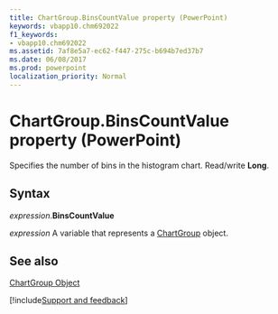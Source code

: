 ```yaml
---
title: ChartGroup.BinsCountValue property (PowerPoint)
keywords: vbapp10.chm692022
f1_keywords:
- vbapp10.chm692022
ms.assetid: 7af8e5a7-ec62-f447-275c-b694b7ed37b7
ms.date: 06/08/2017
ms.prod: powerpoint
localization_priority: Normal
---
```



# ChartGroup.BinsCountValue property (PowerPoint)

Specifies the number of bins in the histogram chart. Read/write  **Long**.


## Syntax

_expression_.**BinsCountValue**

_expression_ A variable that represents a [ChartGroup](PowerPoint.ChartGroup.md) object.


## See also


[ChartGroup Object](PowerPoint.ChartGroup.md)

[!include[Support and feedback](~/includes/feedback-boilerplate.md)]